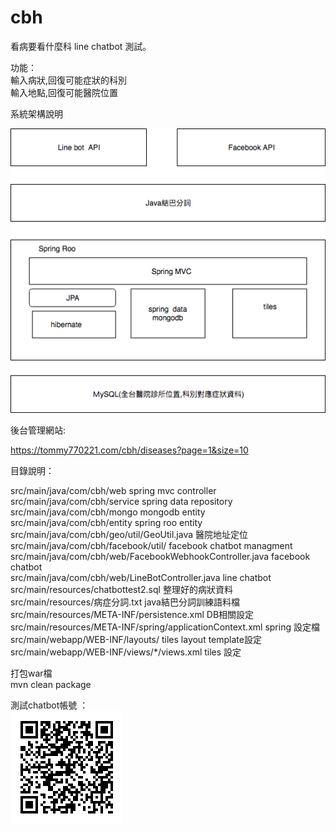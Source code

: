 # cbh
看病要看什麼科 line  chatbot 測試。   </br>
 
功能：     </br>
     輸入病狀,回復可能症狀的科別  </br>
     輸入地點,回復可能醫院位置    </br>



系統架構說明             </br>

![image](看病要看什麼科chatbot.png)


後台管理網站:

  https://tommy770221.com/cbh/diseases?page=1&size=10


目錄說明：
 
src/main/java/com/cbh/web   spring mvc controller        </br>
src/main/java/com/cbh/service   spring data repository   </br>
src/main/java/com/cbh/mongo      mongodb entity          </br>
src/main/java/com/cbh/entity    spring roo entity        </br>
src/main/java/com/cbh/geo/util/GeoUtil.java  醫院地址定位  </br>
src/main/java/com/cbh/facebook/util/         facebook chatbot managment   </br> 
src/main/java/com/cbh/web/FacebookWebhookController.java   facebook  chatbot  </br>
src/main/java/com/cbh/web/LineBotController.java           line chatbot </br>
src/main/resources/chatbottest2.sql           整理好的病狀資料 </br>
src/main/resources/病症分詞.txt   java結巴分詞訓練語料檔   </br>
src/main/resources/META-INF/persistence.xml    DB相關設定 </br>
src/main/resources/META-INF/spring/applicationContext.xml    spring 設定檔 </br>
src/main/webapp/WEB-INF/layouts/      tiles layout template設定 </br>
src/main/webapp/WEB-INF/views/*/views.xml   tiles 設定  </br>




打包war檔           </br>
mvn clean package  </br>

測試chatbot帳號 ：  </br>
![image](chatbotQRcode.png) </br>
